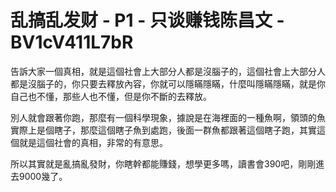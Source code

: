 # 乱搞乱发财 - P1 - 只谈赚钱陈昌文 - BV1cV411L7bR

告訴大家一個真相，就是這個社會上大部分人都是沒腦子的，這個社會上大部分人都是沒腦子的，你只要去釋放內容，你就可以隱瞞隱瞞，什麼叫隱瞞隱瞞，就是你自己也不懂，那些人也不懂，但是你不斷的去釋放。

別人就會跟著你跑，那麼有一個科學現象，據說是在海裡面的一種魚啊，領頭的魚實際上是個瞎子，那麼這個瞎子魚到處跑，後面一群魚都跟著這個瞎子跑，其實這個就是這個社會的真相，非常的有意思。

所以其實就是亂搞亂發財，你瞎幹都能賺錢，想學更多嗎，讀書會390吧，剛剛進去9000幾了。